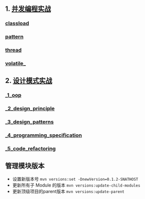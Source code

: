 ## 1. [并发编程实战](concurrency-in-action)

### [classload](concurrency-in-action%2Fsrc%2Fmain%2Fjava%2Forg%2Fcoder%2Fconcurrency%2Fprogramming%2Fclassload)
### [pattern](concurrency-in-action%2Fsrc%2Fmain%2Fjava%2Forg%2Fcoder%2Fconcurrency%2Fprogramming%2Fpattern)
### [thread](concurrency-in-action%2Fsrc%2Fmain%2Fjava%2Forg%2Fcoder%2Fconcurrency%2Fprogramming%2Fthread)
### [volatile_](concurrency-in-action%2Fsrc%2Fmain%2Fjava%2Forg%2Fcoder%2Fconcurrency%2Fprogramming%2Fvolatile_)

## 2. [设计模式实战](design-patterns-in-action)

### [_1_oop](design-patterns-in-action%2Fsrc%2Fmain%2Fjava%2Forg%2Fcoder%2Fdesign%2Fpatterns%2F_1_oop)
### [_2_design_principle](design-patterns-in-action%2Fsrc%2Fmain%2Fjava%2Forg%2Fcoder%2Fdesign%2Fpatterns%2F_2_design_principle)
### [_3_design_patterns](design-patterns-in-action%2Fsrc%2Fmain%2Fjava%2Forg%2Fcoder%2Fdesign%2Fpatterns%2F_3_design_patterns)
### [_4_programming_specification](design-patterns-in-action%2Fsrc%2Fmain%2Fjava%2Forg%2Fcoder%2Fdesign%2Fpatterns%2F_4_programming_specification)
### [_5_code_refactoring](design-patterns-in-action%2Fsrc%2Fmain%2Fjava%2Forg%2Fcoder%2Fdesign%2Fpatterns%2F_5_code_refactoring)

## 管理模块版本

- 设置新版本号
  `mvn versions:set -DnewVersion=0.1.2-SNATHOST`
- 更新所有子 Module 的版本
  `mvn versions:update-child-modules`
- 更新顶级项目的parent版本
  `mvn versions:update-parent`